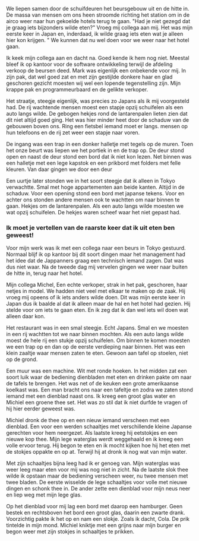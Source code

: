 We liepen samen door de schuifdeuren het beursgebouw uit en de hitte in. De massa van mensen om ons heen stroomde richting het station om in de airco weer naar hun gekoelde hotels terug te gaan. "Had je niet gezegd dat je graag iets bijzonders wilde eten?" Vroeg mij collega aan mij. Het was mijn eerste keer in Japan en, inderdaad, ik wilde graag iets eten wat je alleen hier kon krijgen. " We kunnen dat nu wel doen voor we weer naar het hotel gaan.

Ik keek mijn collega aan en dacht na. Goed kende ik hem nog niet. Meestal bleef ik op kantoor voor de software ontwikkeling terwijl de afdeling verkoop de beursen deed. Mark was eigenlijk een onbekende voor mij. In zijn pak, dat wel goed zat en met zijn gestijlde donkere haar en glad geschoren gezicht moesten wij wel een lopende tegenstelling zijn. Mijn krappe pak en programmeurbaard en de gelikte verkoper.

Het straatje, steegje eigenlijk, was precies zo Japans als ik mij voorgesteld had. De rij wachtende mensen moest een stapje opzij schuifelen als een auto langs wilde. De gebogen hekjes rond de lantarenpalen lieten zien dat dit niet altijd goed ging. Het was hier minder heet door de schaduw van de gebouwen boven ons. Ring een fietsbel iemand moet er langs. mensen op hun telefoons en de rij zet weer een stapje naar voren.

De ingang was een trap in een donker halletje met tegels op de muren. Toen het onze beurt was liepen we het portiek in en de trap op. De deur stond open en naast de deur stond een bord dat ik niet kon lezen. Net binnen was een halletje met een lege kapstok en een prikbord met folders met felle kleuren. Van daar gingen we door een deur 

Een uurtje later stonden we in het soort steegje dat ik alleen in Tokyo verwachtte. Smal met hoge appartementen aan beide kanten. Altijd in de schaduw. Voor een opening stond een bord met japanse tekens. Voor en achter ons stonden andere mensen ook te wachtten om naar binnen te gaan. Hekjes om de lantarenpalen. Als een auto langs wilde moesten we wat opzij schuifelen. De hekjes waren scheef waar het niet gepast had.

### Ik moet je vertellen van de raarste keer dat ik uit eten ben geweest!

Voor mijn werk was ik met een collega naar een beurs in Tokyo gestuurd. Normaal blijf ik op kantoor bij dit soort dingen maar het management had het idee dat de Jappanners graag een technisch iemand zagen. Dat was dus niet waar. Na de tweede dag mij vervelen gingen we weer naar buiten de hitte in, terug naar het hotel.

Mijn collega Michel, Een echte verkoper, strak in het pak, geschoren, haar netjes in model. We hadden niet veel met elkaar te maken op de zaak. Hij vroeg mij opeens of ik iets anders wilde doen. Dit was mijn eerste keer in Japan dus ik baalde al dat ik alleen maar de hal en het hotel had gezien. Hij stelde voor om iets te gaan eten. En ik zeg dat ik dan wel iets wil doen wat alleen daar kon.

Het restaurant was in een smal steegje. Echt Japans. Smal en we moesten in een rij wachtten tot we naar binnen mochten. Als een auto langs wilde moest de hele rij een stukje opzij schuifelen. Om binnen te komen moesten we een trap op en dan op de eerste verdieping naar binnen. Het was een klein zaaltje waar mensen zaten te eten. Gewoon aan tafel op stoelen, niet op de grond.

Een muur was een machine. Wit met ronde hoeken. In het midden zat een soort luik waar de bediening dienbladen met eten en drinken pakte om naar de tafels te brengen. Het was net of de keuken een grote amerikaanse koelkast was. Een man bracht ons naar een tafeltje en zodra we zaten stond iemand met een dienblad naast ons. Ik kreeg een groot glas water en Michiel een groene thee set. Het was zo stil dat ik niet durfde te vragen of hij hier eerder geweest was.

Michiel dronk de thee op en een nieuw iemand verscheen met een dienblad. Een voor een werden schaaltjes met verschillende kleine Japanse gerechten voor hem neergezet. Als laatste kreeg hij eetstokjes en een nieuwe kop thee. Mijn lege waterglas werdt weggehaald en ik kreeg een volle ervoor terug. Hij begon te eten en ik mocht kijken hoe hij het eten met de stokjes oppakte en op at. Terwijl hij at dronk ik nog wat van mijn water.

Met zijn schaaltjes bijna leeg had ik er genoeg van. Mijn waterglas was weer leeg maar eten voor mij was nog niet in zicht. Na de laatste slok thee wilde ik opstaan maar de bediening verscheen weer, nu twee mensen met twee bladen. De eerste wisselde de lege schaaltjes voor volle met nieuwe dingen en schonk thee in. De ander zette een dienblad voor mijn neus neer en liep weg met mijn lege glas.

Op het dienblad voor mij lag een bord met daarop een hamburger. Geen bestek en rechtsboven het bord een groot glas, daarin een zwarte drank. Voorzichtig pakte ik het op en nam een slokje. Zoals ik dacht, Cola. De prik tintelde in mijn mond. Michiel kniktje met een grijns naar mijn burger en begon weer met zijn stokjes in schaaltjes te prikken.


